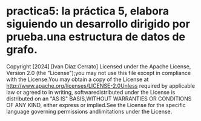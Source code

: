 # practica5: la práctica 5, elabora siguiendo un desarrollo dirigido por prueba.una estructura de datos de grafo.

Copyright [2024] [Ivan Diaz Cerrato] Licensed under the Apache License, Version 2.0 (the "License");you may not use this file except in compliance with the License.You may obtain a copy of the License at http://www.apache.org/licenses/LICENSE-2.0Unless required by applicable law or agreed to in writing, softwaredistributed under the License is distributed on an "AS IS" BASIS,WITHOUT WARRANTIES OR CONDITIONS OF ANY KIND, either express or implied.See the License for the specific language governing permissions andlimitations under the License.

